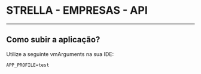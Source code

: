 # STRELLA - EMPRESAS - API
***

## Como subir a aplicação?

Utilize a seguinte vmArguments na sua IDE:
````
APP_PROFILE=test
````